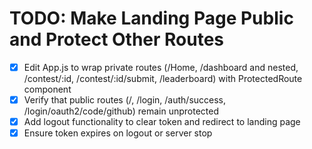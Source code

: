 # TODO: Make Landing Page Public and Protect Other Routes

- [x] Edit App.js to wrap private routes (/Home, /dashboard and nested, /contest/:id, /contest/:id/submit, /leaderboard) with ProtectedRoute component
- [x] Verify that public routes (/, /login, /auth/success, /login/oauth2/code/github) remain unprotected
- [x] Add logout functionality to clear token and redirect to landing page
- [x] Ensure token expires on logout or server stop
